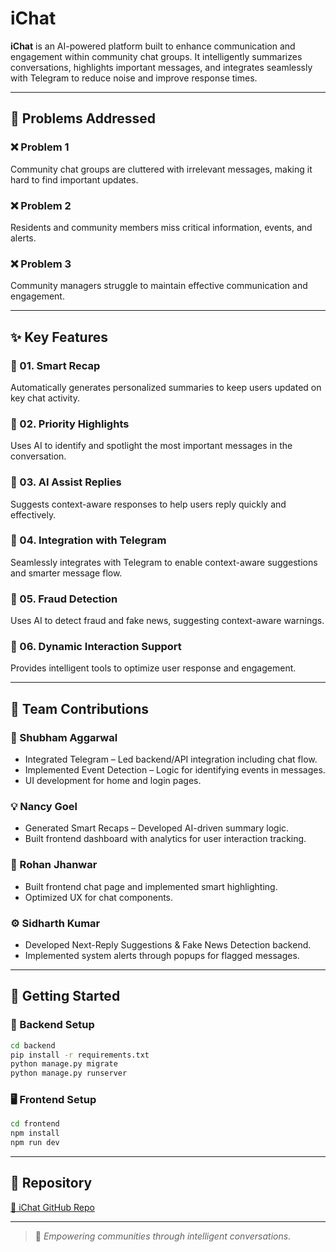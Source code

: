 
# iChat

**iChat** is an AI-powered platform built to enhance communication and engagement within community chat groups. It intelligently summarizes conversations, highlights important messages, and integrates seamlessly with Telegram to reduce noise and improve response times.

---

## 🚩 Problems Addressed

### ❌ Problem 1  
Community chat groups are cluttered with irrelevant messages, making it hard to find important updates.

### ❌ Problem 2  
Residents and community members miss critical information, events, and alerts.

### ❌ Problem 3  
Community managers struggle to maintain effective communication and engagement.

---

## ✨ Key Features

### 🔹 01. Smart Recap  
Automatically generates personalized summaries to keep users updated on key chat activity.

### 🔹 02. Priority Highlights  
Uses AI to identify and spotlight the most important messages in the conversation.

### 🔹 03. AI Assist Replies  
Suggests context-aware responses to help users reply quickly and effectively.

### 🔹 04. Integration with Telegram  
Seamlessly integrates with Telegram to enable context-aware suggestions and smarter message flow.

### 🔹 05. Fraud Detection  
Uses AI to detect fraud and fake news, suggesting context-aware warnings.

### 🔹 06. Dynamic Interaction Support  
Provides intelligent tools to optimize user response and engagement.

---

## 👥 Team Contributions

### 🧠 Shubham Aggarwal  
- Integrated Telegram – Led backend/API integration including chat flow.  
- Implemented Event Detection – Logic for identifying events in messages.  
- UI development for home and login pages.

### 💡 Nancy Goel  
- Generated Smart Recaps – Developed AI-driven summary logic.  
- Built frontend dashboard with analytics for user interaction tracking.

### 🧩 Rohan Jhanwar  
- Built frontend chat page and implemented smart highlighting.  
- Optimized UX for chat components.

### ⚙️ Sidharth Kumar  
- Developed Next-Reply Suggestions & Fake News Detection backend.  
- Implemented system alerts through popups for flagged messages.

---

## 🚀 Getting Started

### 🔧 Backend Setup

```bash
cd backend
pip install -r requirements.txt
python manage.py migrate
python manage.py runserver
```

### 🖥️ Frontend Setup

```bash
cd frontend
npm install
npm run dev
```

---

## 📂 Repository

[🔗 iChat GitHub Repo](https://github.com/ShubhamAggarwal6105/iChat)

---

> 🧠 *Empowering communities through intelligent conversations.*
